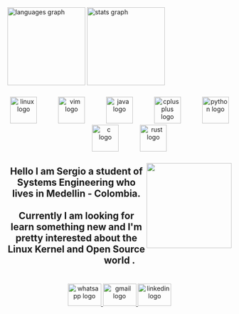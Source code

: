 <div align="left">
  <img src="https://github-readme-stats.vercel.app/api/top-langs?username=K1-mikaze&locale=en&hide_title=false&layout=compact&card_width=320&langs_count=5&theme=dark&hide_border=false" height="175" alt="languages graph"  />
  <img src="https://github-readme-stats.vercel.app/api?username=K1-mikaze&hide_title=false&hide_rank=true&show_icons=true&include_all_commits=true&count_private=true&disable_animations=false&theme=dark&locale=en&hide_border=false" height="175" alt="stats graph"  />
</div>

###

<div align="center">
  <img src="https://cdn.jsdelivr.net/gh/devicons/devicon/icons/linux/linux-original.svg" height="60" alt="linux logo"  />
  <img width="40" />
  <img src="https://cdn.jsdelivr.net/gh/devicons/devicon/icons/vim/vim-original.svg" height="60" alt="vim logo"  />
  <img width="40" />
  <img src="https://cdn.jsdelivr.net/gh/devicons/devicon/icons/java/java-original.svg" height="60" alt="java logo"  />
  <img width="40" />
  <img src="https://cdn.jsdelivr.net/gh/devicons/devicon/icons/cplusplus/cplusplus-original.svg" height="60" alt="cplusplus logo"  />
  <img width="40" />
  <img src="https://cdn.jsdelivr.net/gh/devicons/devicon/icons/python/python-original.svg" height="60" alt="python logo"  />
  <img width="40" />
  <img src="https://cdn.jsdelivr.net/gh/devicons/devicon/icons/c/c-original.svg" height="60" alt="c logo"  />
  <img width="40" />
  <img src="https://skillicons.dev/icons?i=rust" height="60" alt="rust logo"  />
</div>

###

<img align="right" height="191" src="https://www.icegif.com/wp-content/uploads/2023/05/icegif-567.gif"  />

###

<h2 align="center">Hello I am Sergio a student of Systems Engineering who lives in Medellin - Colombia.<br><br>Currently I am looking for learn something new and I'm pretty interested about the Linux Kernel and Open Source world .</h2>

###

<br clear="both">

<div align="center">
  <a href="https://wa.me/573014814875" target="_blank">
    <img src="https://raw.githubusercontent.com/maurodesouza/profile-readme-generator/master/src/assets/icons/social/whatsapp/default.svg" width="75" height="50" alt="whatsapp logo"  />
  </a>
  <a href="https://mail.google.com/mail/u/2/#inbox?compose=GTvVlcRwRCMhVZNvrBbrRlFtkHpFJBgrPNgGxFMkxVfSkNgdZThdVtDbHRZDXcXWdTWcRnQVbZTlZ" target="_blank">
    <img src="https://raw.githubusercontent.com/maurodesouza/profile-readme-generator/master/src/assets/icons/social/gmail/default.svg" width="75" height="50" alt="gmail logo"  />
  </a>
  <a href="https://www.linkedin.com/in/sergio-idarraga-aguirre-b8473a319/" target="_blank">
    <img src="https://raw.githubusercontent.com/maurodesouza/profile-readme-generator/master/src/assets/icons/social/linkedin/default.svg" width="75" height="50" alt="linkedin logo"  />
  </a>
</div>

###
